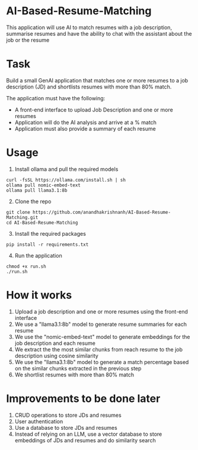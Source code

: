 # AI-Based-Resume-Matching
This application will use AI to match resumes with a job description, summarise resumes and have the ability to chat with the assistant about the job or the resume

# Task
Build a small GenAI application that matches one or more resumes to a job description (JD) and shortlists resumes with more than 80% match.

The application must have the following:

* A front-end interface to upload Job Description and one or more resumes
* Application will do the AI analysis and arrive at a % match
* Application must also provide a summary of each resume

# Usage

1. Install ollama and pull the required models
```
curl -fsSL https://ollama.com/install.sh | sh
ollama pull nomic-embed-text
ollama pull llama3.1:8b        
```

2. Clone the repo
```
git clone https://github.com/anandhakrishnanh/AI-Based-Resume-Matching.git
cd AI-Based-Resume-Matching
```

3. Install the required packages
```
pip install -r requirements.txt
```

4. Run the application
```
chmod +x run.sh
./run.sh
```

# How it works
1. Upload a job description and one or more resumes using the front-end interface
2. We use a "llama3.1:8b" model to generate resume summaries for each resume
3. We use the "nomic-embed-text" model to generate embeddings for the job description and each resume
4. We extract the the most similar chunks from reach resume to the job description using cosine similarity
5. We use the "llama3.1:8b" model to generate a match percentage based on the similar chunks extracted in the previous step
6. We shortlist resumes with more than 80% match

# Improvements to be done later
1. CRUD operations to store JDs and resumes
2. User authentication
3. Use a database to store JDs and resumes
4. Instead of relying on an LLM, use a vector database to store embeddings of JDs and resumes and do similarity search
